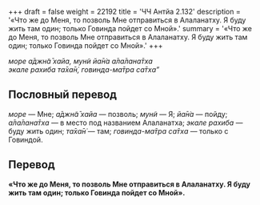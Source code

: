 +++
draft = false
weight = 22192
title = 'ЧЧ Антйа 2.132'
description = '«Что же до Меня, то позволь Мне отправиться в Алаланатху. Я буду жить там один; только Говинда пойдет со Мной».'
summary = '«Что же до Меня, то позволь Мне отправиться в Алаланатху. Я буду жить там один; только Говинда пойдет со Мной».'
+++

_море а̄джн̃а̄ хайа, мун̃и йа̄н̇а а̄ла̄лана̄тха  
экале рахиба та̄ха̄н̇, говинда-ма̄тра са̄тха”_

## Пословный перевод

_море_ — Мне; _а̄джн̃а̄_ _хайа_ — позволь; _мун̃и_ — Я; _йа̄н̇а_ — пойду; _а̄ла̄лана̄тха_ — в место под названием Алаланатха; _экале_ _рахиба_ — буду жить один; _та̄ха̄н̇_ — там; _говинда_\-_ма̄тра_ _са̄тха_ — только с Говиндой.

## Перевод

**«Что же до Меня, то позволь Мне отправиться в Алаланатху. Я буду жить там один; только Говинда пойдет со Мной».**

